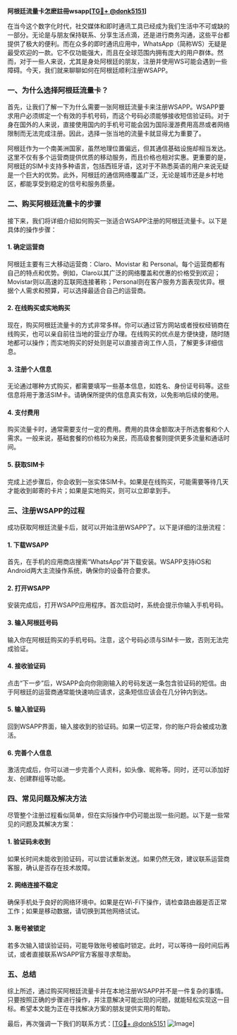 **阿根廷流量卡怎麽註冊wsapp[[TG💪+ @donk5151](https://t.me/s/donk5151)]**

在当今这个数字化时代，社交媒体和即时通讯工具已经成为我们生活中不可或缺的一部分。无论是与朋友保持联系、分享生活点滴，还是进行商务沟通，这些平台都提供了极大的便利。而在众多的即时通讯应用中，WhatsApp（简称WS）无疑是最受欢迎的一款。它不仅功能强大，而且在全球范围内拥有庞大的用户群体。然而，对于一些人来说，尤其是身处阿根廷的朋友，注册并使用WS可能会遇到一些障碍。今天，我们就来聊聊如何在阿根廷顺利注册WSAPP。

### 一、为什么选择阿根廷流量卡？

首先，让我们了解一下为什么需要一张阿根廷流量卡来注册WSAPP。WSAPP要求用户必须绑定一个有效的手机号码，而这个号码必须能够接收短信验证码。对于身在国外的人来说，直接使用国内的手机号可能会因为国际漫游费用高昂或者网络限制而无法完成注册。因此，选择一张当地的流量卡就显得尤为重要了。

阿根廷作为一个南美洲国家，虽然地理位置偏远，但其通信基础设施却相当发达。这里不仅有多个运营商提供优质的移动服务，而且价格也相对实惠。更重要的是，阿根廷的SIM卡支持多种语言，包括西班牙语，这对于不熟悉英语的用户来说无疑是一个巨大的优势。此外，阿根廷的通信网络覆盖广泛，无论是城市还是乡村地区，都能享受到稳定的信号和服务质量。

### 二、购买阿根廷流量卡的步骤

接下来，我们将详细介绍如何购买一张适合WSAPP注册的阿根廷流量卡。以下是具体的操作步骤：

#### 1. 确定运营商
阿根廷主要有三大移动运营商：Claro、Movistar 和 Personal。每个运营商都有自己的特点和优势。例如，Claro以其广泛的网络覆盖和优惠的价格受到欢迎；Movistar则以高速的互联网连接著称；Personal则在客户服务方面表现优异。根据个人需求和预算，可以选择最适合自己的运营商。

#### 2. 在线购买或实地购买
现在，购买阿根廷流量卡的方式非常多样。你可以通过官方网站或者授权经销商在线购买，也可以亲自前往当地的营业厅办理。在线购买的优点是方便快捷，随时随地都可以操作；而实地购买的好处则是可以直接咨询工作人员，了解更多详细信息。

#### 3. 注册个人信息
无论通过哪种方式购买，都需要填写一些基本信息，如姓名、身份证号码等。这些信息将用于激活SIM卡。请确保所提供的信息真实有效，以免影响后续的使用。

#### 4. 支付费用
购买流量卡时，通常需要支付一定的费用。费用的具体金额取决于所选套餐和个人需求。一般来说，基础套餐的价格较为亲民，而高级套餐则提供更多流量和通话时间。

#### 5. 获取SIM卡
完成上述步骤后，你会收到一张实体SIM卡。如果是在线购买，可能需要等待几天才能收到邮寄的卡片；如果是实地购买，则可以立即拿到手。

### 三、注册WSAPP的过程

成功获取阿根廷流量卡后，就可以开始注册WSAPP了。以下是详细的注册流程：

#### 1. 下载WSAPP
首先，在手机的应用商店搜索“WhatsApp”并下载安装。WSAPP支持iOS和Android两大主流操作系统，确保你的设备符合要求。

#### 2. 打开WSAPP
安装完成后，打开WSAPP应用程序。首次启动时，系统会提示你输入手机号码。

#### 3. 输入阿根廷号码
输入你在阿根廷购买的手机号码。注意，这个号码必须与SIM卡一致，否则无法完成验证。

#### 4. 接收验证码
点击“下一步”后，WSAPP会向你刚刚输入的号码发送一条包含验证码的短信。由于阿根廷的运营商通常能快速响应请求，这条短信应该会在几分钟内到达。

#### 5. 输入验证码
回到WSAPP界面，输入接收到的验证码。如果一切正常，你的账户将会被成功激活。

#### 6. 完善个人信息
激活完成后，你可以进一步完善个人资料，如头像、昵称等。同时，还可以添加好友、创建群组等功能。

### 四、常见问题及解决方法

尽管整个注册过程看似简单，但在实际操作中仍可能出现一些问题。以下是一些常见的问题及其解决方案：

#### 1. 验证码未收到
如果长时间未能收到验证码，可以尝试重新发送。如果仍然无效，建议联系运营商客服，确认是否存在技术故障。

#### 2. 网络连接不稳定
确保手机处于良好的网络环境中。如果是在Wi-Fi下操作，请检查路由器是否正常工作；如果是移动数据，请切换到其他网络试试。

#### 3. 账号被锁定
若多次输入错误验证码，可能导致账号被临时锁定。此时，可以等待一段时间后再试，或者直接联系WSAPP官方客服寻求帮助。

### 五、总结

综上所述，通过购买阿根廷流量卡并在本地注册WSAPP并不是一件复杂的事情。只要按照正确的步骤进行操作，并注意解决可能出现的问题，就能轻松实现这一目标。希望本文能为正在寻找解决方案的朋友提供实用的帮助。

最后，再次强调一下我们的联系方式：[[TG💪+ @donk5151](https://t.me/s/donk5151) ![Image](https://i.postimg.cc/rwNCRYN7/Snipaste-2025-04-30-17-27-05.png)]